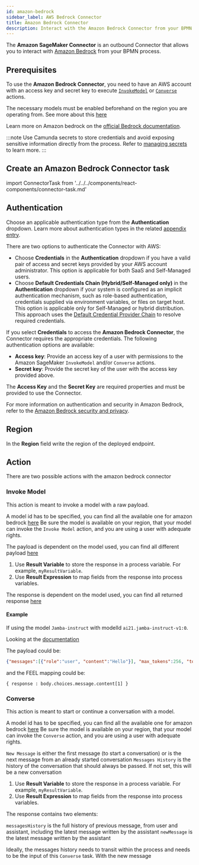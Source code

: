 ```yaml
---
id: amazon-bedrock
sidebar_label: AWS Bedrock Connector
title: Amazon Bedrock Connector
description: Interact with the Amazon Bedrock Connector from your BPMN process.
---
```



The **Amazon SageMaker Connector** is an outbound Connector that allows you to interact with
[Amazon Bedrock](https://aws.amazon.com/bedrock/) from your BPMN process.

## Prerequisites

To use the **Amazon Bedrock Connector**, you need to have an AWS account with an access key and secret key to
execute [`InvokeModel`](https://docs.aws.amazon.com/bedrock/latest/APIReference/API_runtime_InvokeModel.html) or
[`Converse`](https://docs.aws.amazon.com/bedrock/latest/APIReference/API_runtime_Converse.html) actions.

The necessary models must be enabled beforehand on the region you are operating from. See more about
this [here](https://docs.aws.amazon.com/bedrock/latest/userguide/model-access.html)

Learn more on Amazon bedrock on
the [official Bedrock documentation](https://docs.aws.amazon.com/bedrock/latest/userguide/what-is-bedrock.html).

:::note
Use Camunda secrets to store credentials and avoid exposing sensitive information directly from the process. Refer
to [managing secrets](/components/console/manage-clusters/manage-secrets.md) to learn more.
:::

## Create an Amazon Bedrock Connector task

import ConnectorTask from '../../../components/react-components/connector-task.md'

<ConnectorTask/>

## Authentication

Choose an applicable authentication type from the **Authentication** dropdown. Learn more about authentication types in
the related [appendix entry](#aws-authentication-types).

There are two options to authenticate the Connector with AWS:

- Choose **Credentials** in the **Authentication** dropdown if you have a valid pair of access and secret keys provided
  by your AWS account administrator. This option is applicable for both SaaS and Self-Managed users.
- Choose **Default Credentials Chain (Hybrid/Self-Managed only)** in the **Authentication** dropdown if your system is
  configured as an implicit authentication mechanism, such as role-based authentication, credentials supplied via
  environment variables, or files on target host. This option is applicable only for Self-Managed or hybrid
  distribution. This approach uses
  the [Default Credential Provider Chain](https://docs.aws.amazon.com/sdk-for-java/v1/developer-guide/credentials.html)
  to resolve required credentials.

If you select **Credentials** to access the **Amazon Bedrock Connector**, the Connector requires the appropriate
credentials. The following authentication options are available:

- **Access key**: Provide an access key of a user with permissions to the Amazon SageMaker `InvokeModel`
  and/or `Converse` actions.
- **Secret key**: Provide the secret key of the user with the access key provided above.

The **Access Key** and the **Secret Key** are required properties and must be provided to use the Connector.

For more information on authentication and security in Amazon Bedrock, refer to
the [Amazon Bedrock security and privacy](https://aws.amazon.com/bedrock/security-compliance/).

## Region

In the **Region** field write the region of the deployed endpoint.

## Action

There are two possible actions with the amazon bedrock connector

### Invoke Model

This action is meant to invoke a model with a raw payload.

A model id has to be specified, you can find all the available one for amazon
bedrock [here](https://docs.aws.amazon.com/bedrock/latest/userguide/model-ids.html)
Be sure the model is available on your region, that your model can invoke the `Invoke Model` action, and you are using a user with adequate rights.

The payload is dependent on the model used, you can find all different
payload [here](https://docs.aws.amazon.com/bedrock/latest/userguide/model-parameters.html)

1. Use **Result Variable** to store the response in a process variable. For example, `myResultVariable`.
2. Use **Result Expression** to map fields from the response into process variables.

The response is dependent on the model used, you can find all returned
response [here](https://docs.aws.amazon.com/bedrock/latest/userguide/model-parameters.html)

#### Example

If using the model `Jamba-instruct` with modelId `ai21.jamba-instruct-v1:0`.

Looking at the [documentation](https://docs.aws.amazon.com/bedrock/latest/userguide/model-parameters-jamba.html)

The payload could be:

```json
{"messages":[{"role":"user", "content":"Hello"}], "max_tokens":256, "top_p":0.8, "temperature":0.7}
```

and the FEEL mapping could be:

```
{ response : body.choices.message.content[1] }
```

### Converse

This action is meant to start or continue a conversation with a model.

A model id has to be specified, you can find all the available one for amazon
bedrock [here](https://docs.aws.amazon.com/bedrock/latest/userguide/model-ids.html)
Be sure the model is available on your region, that your model can invoke the `Converse` action, and you are using a user with adequate rights.

`New Message` is either the first message (to start a conversation) or is the next message from an already started conversation
`Messages History` is the history of the conversation that should always be passed. If not set, this will be a new conversation

1. Use **Result Variable** to store the response in a process variable. For example, `myResultVariable`.
2. Use **Result Expression** to map fields from the response into process variables.

The response contains two elements:

`messagesHistory` is the full history of previous message, from user and assistant, including the latest message written by the assistant
`newMessage` is the latest message written by the assistant

Ideally, the messages history needs to transit within the process and needs to be the input of this `Converse` task.
With the new message
